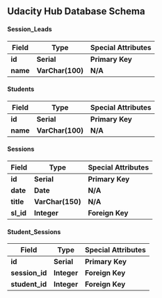 ## Udacity Hub Database Schema

#### Session_Leads

| Field    | Type             | Special Attributes |
| -------- | ---------------- | ------------------ |
| **id**   | **Serial**       | **Primary Key**    |
| **name** | **VarChar(100)** | **N/A**            |

#### Students

| Field    | Type             | Special Attributes |
| -------- | ---------------- | ------------------ |
| **id**   | **Serial**       | **Primary Key**    |
| **name** | **VarChar(100)** | **N/A**            |

#### Sessions

| Field     | Type             | Special Attributes |
| --------- | ---------------- | ------------------ |
| **id**    | **Serial**       | **Primary Key**    |
| **date**  | **Date**         | **N/A**            |
| **title** | **VarChar(150)** | **N/A**            |
| **sl_id** | **Integer**      | **Foreign Key**    |

#### Student_Sessions

| Field          | Type        | Special Attributes |
| -------------- | ----------- | ------------------ |
| **id**         | **Serial**  | **Primary Key**    |
| **session_id** | **Integer** | **Foreign Key**    |
| **student_id** | **Integer** | **Foreign Key**    |

